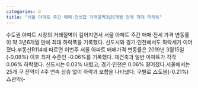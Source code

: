 ```yaml
---
categories: d
title: "서울 아파트 주간 매매·전셋값 거래절벽3년6개월 만에 최대 하락폭"
---
```

수도권 아파트 시장의 거래절벽이 길어지면서 서울 아파트 주간 매매·전세 가격 변동률이 약 3년6개월 만에 최대 하락폭을 기록했다. 신도시와 경기·인천에서도 하락세가 이어졌다.부동산R114에 따르면 이번주 서울 아파트 매매가격 변동률은 2019년 3월15일(-0.08%) 이후 최저 수준인 -0.06%를 기록했다. 재건축과 일반 아파트가 각각 0.06% 하락했다. 신도시는 0.03% 내렸고, 경기·인천은 0.06% 떨어졌다.서울에서는 25개 구 전역이 4주 연속 상승 없이 하락과 보합을 나타냈다. 구별로 △도봉(-0.21%) △관악(-